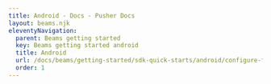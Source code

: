 ```yaml
---
title: Android - Docs - Pusher Docs
layout: beams.njk
eleventyNavigation:
  parent: Beams getting started
  key: Beams getting started android
  title: Android
  url: /docs/beams/getting-started/sdk-quick-starts/android/configure-fcm/?ref=android
  order: 1
---
```

